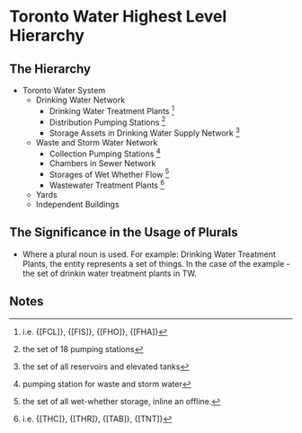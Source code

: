 # Toronto Water Highest Level Hierarchy

## The Hierarchy
- Toronto Water System
	- Drinking Water Network
		- Drinking Water Treatment Plants [^1]
		- Distribution Pumping Stations [^2] 
		- Storage Assets in Drinking Water Supply Network [^3]  
	- Waste and Storm Water Network
		- Collection Pumping Stations [^4]
		- Chambers in Sewer Network
		- Storages of Wet Whether Flow [^5]
		- Wastewater Treatment Plants [^6]
	- Yards
	- Independent Buildings


## The Significance in the Usage of Plurals
- Where a plural noun is used. For example: Drinking Water Treatment Plants, the entity represents a set of things. In the case of the example - the set of drinkin water treatment plants in TW. 

## Notes

  [^1]: i.e. {[FCL]}, {[FIS]}, {[FHO]}, {[FHA]}
  [^2]: the set of 18 pumping stations
  [^3]: the set of all reservoirs and elevated tanks
  [^4]: pumping station for waste and storm water
  [^5]: the set of all wet-whether storage, inline an offline.
  [^6]: i.e. {[THC]}, {[THR]}, {[TAB]}, {[TNT]}